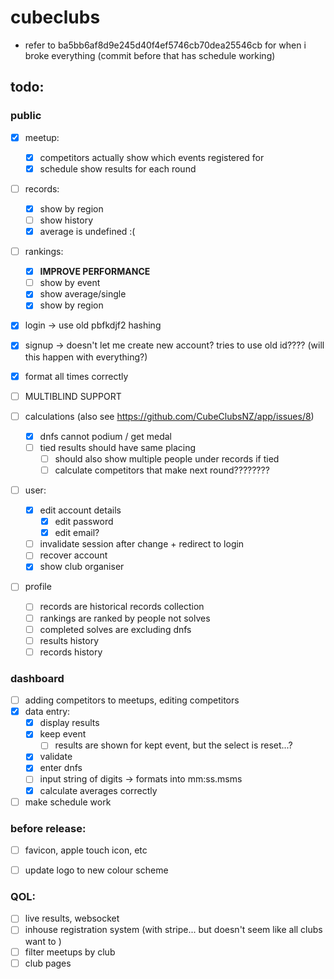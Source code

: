 # cubeclubs


- refer to ba5bb6af8d9e245d40f4ef5746cb70dea25546cb for when i broke everything (commit before that has schedule working)





## todo:


### public
- [x] meetup:
    - [x] competitors actually show which events registered for
    - [x] schedule show results for each round
- [ ] records:
    - [x] show by region
    - [ ] show history
    - [x] average is undefined :(
- [ ] rankings:
    - [x] **IMPROVE PERFORMANCE**
    - [ ] show by event
    - [x] show average/single
    - [x] show by region
- [x] login -> use old pbfkdjf2 hashing
- [x] signup -> doesn't let me create new account? tries to use old id???? (will this happen with everything?)

- [x] format all times correctly
- [ ] MULTIBLIND SUPPORT

- [ ] calculations (also see https://github.com/CubeClubsNZ/app/issues/8)
  - [x] dnfs cannot podium / get medal
  - [ ] tied results should have same placing
    - [ ] should also show multiple people under records if tied
    - [ ] calculate competitors that make next round????????

- [ ] user:
  - [x] edit account details
    - [x] edit password
    - [x] edit email?
  - [ ] invalidate session after change + redirect to login
  - [ ] recover account
  - [x] show club organiser
- [ ] profile
    - [ ] records are historical records collection
    - [ ] rankings are ranked by people not solves
    - [ ] completed solves are excluding dnfs
    - [ ] results history
    - [ ] records history

### dashboard
- [ ] adding competitors to meetups, editing competitors
- [x] data entry:
    - [x] display results
    - [x] keep event
       - [ ] results are shown for kept event, but the select is reset...?
    - [x] validate
    - [x] enter dnfs
    - [ ] input string of digits -> formats into mm:ss.msms
    - [x] calculate averages correctly
- [ ] make schedule work

### before release:
- [ ] favicon, apple touch icon, etc
- [ ] update logo to new colour scheme


### QOL:
- [ ] live results, websocket
- [ ] inhouse registration system (with stripe... but doesn't seem like all clubs want to )
- [ ] filter meetups by club
- [ ] club pages
